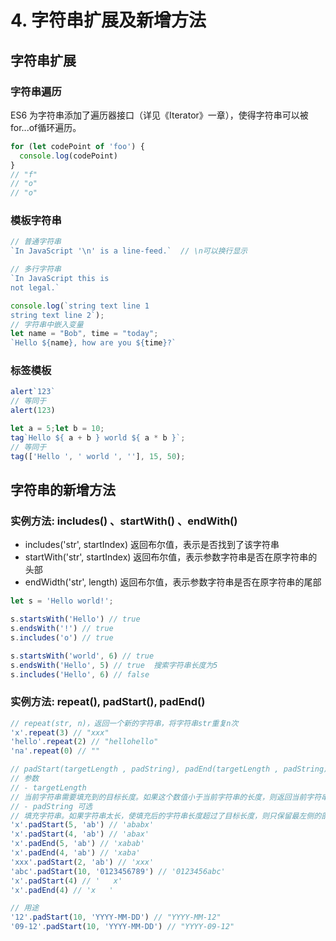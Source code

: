 # 4. 字符串扩展及新增方法



## 字符串扩展
### 字符串遍历
ES6 为字符串添加了遍历器接口（详见《Iterator》一章），使得字符串可以被for...of循环遍历。
```js
for (let codePoint of 'foo') {
  console.log(codePoint)
}
// "f"
// "o"
// "o"
```

### 模板字符串
```js
// 普通字符串
`In JavaScript '\n' is a line-feed.`  // \n可以换行显示

// 多行字符串
`In JavaScript this is
not legal.`

console.log(`string text line 1
string text line 2`);
// 字符串中嵌入变量
let name = "Bob", time = "today";
`Hello ${name}, how are you ${time}?`
```

### 标签模板
```js
alert`123`
// 等同于
alert(123)

let a = 5;let b = 10;
tag`Hello ${ a + b } world ${ a * b }`;
// 等同于
tag(['Hello ', ' world ', ''], 15, 50);
```

## 字符串的新增方法
### 实例方法: includes() 、startWith() 、endWith()
- includes('str', startIndex) 返回布尔值，表示是否找到了该字符串
- startWith('str', startIndex) 返回布尔值，表示参数字符串是否在原字符串的头部
- endWidth('str', length) 返回布尔值，表示参数字符串是否在原字符串的尾部
```js
let s = 'Hello world!';

s.startsWith('Hello') // true
s.endsWith('!') // true
s.includes('o') // true

s.startsWith('world', 6) // true
s.endsWith('Hello', 5) // true  搜索字符串长度为5
s.includes('Hello', 6) // false
```


### 实例方法: repeat(), padStart(), padEnd()
```js
// repeat(str, n)，返回一个新的字符串，将字符串str重复n次
'x'.repeat(3) // "xxx"
'hello'.repeat(2) // "hellohello"
'na'.repeat(0) // ""

// padStart(targetLength , padString), padEnd(targetLength , padString)  
// 参数
// - targetLength
// 当前字符串需要填充到的目标长度。如果这个数值小于当前字符串的长度，则返回当前字符串本身。
// - padString 可选
// 填充字符串。如果字符串太长，使填充后的字符串长度超过了目标长度，则只保留最左侧的部分，其他部分会被截断。
'x'.padStart(5, 'ab') // 'ababx'
'x'.padStart(4, 'ab') // 'abax'
'x'.padEnd(5, 'ab') // 'xabab'
'x'.padEnd(4, 'ab') // 'xaba'
'xxx'.padStart(2, 'ab') // 'xxx'
'abc'.padStart(10, '0123456789') // '0123456abc'
'x'.padStart(4) // '   x'
'x'.padEnd(4) // 'x   '

// 用途 
'12'.padStart(10, 'YYYY-MM-DD') // "YYYY-MM-12"
'09-12'.padStart(10, 'YYYY-MM-DD') // "YYYY-09-12"
```
